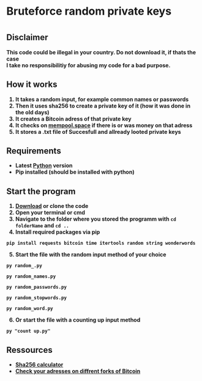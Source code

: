 <h1>Bruteforce random private keys<h1>

<h2>Disclaimer</h2>

<b>This code could be illegal in your country.<b> Do not download it, if thats the case<br>
I take no responsibilitiy for abusing my code for a bad purpose.

<h2>How it works</h2>

1. It takes a random input, for example common names or passwords
2. Then it uses sha256 to create a private key of it (how it was done in the old days)
3. It creates a Bitcoin adress of that private key
4. It checks on <a target="blank" href="https://mempool.space">mempool.space</a> if there is or was money on that adress
5. It stores a .txt file of Succesfull and allready looted private keys

<h2>Requirements </h2>

* Latest <a target="blank" href="https://www.python.org/">Python</a> version
* Pip installed (should be installed with python)

<h2>Start the program</h2>

1. <a traget="blank" href="https://github.com/RealCocoArdo/bruteforce-random-bitcoin-privatekeys/archive/refs/heads/main.zip">Download</a> or clone the code
2. Open your terminal or cmd
3. Navigate to the folder where you stored the programm with `cd folderName` and `cd ..`
4. Install required packages via pip
```
pip install requests bitcoin time itertools random string wonderwords
```
5. Start the file with the random input method of your choice
```
py random_.py
```
```
py random_names.py
```
```
py random_passwords.py
```
```
py random_stopwords.py
```
```
py random_word.py
```
6. Or start the file with a counting up input method
```
py "count up.py"
```

<h2>Ressources</h2>

* <a href="https://learnmeabitcoin.com/tools/sha256/?string=%23BTC&multiple=1" taget="_blank">Sha256 calculator</a>
* <a target="blank" href="https://bfr.sate.tools">Check your adresses on diffrent forks of Bitcoin</a>